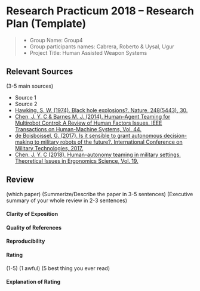 # Research Practicum 2018 – Research Plan (Template)

> * Group Name: Group4
> * Group participants names: Cabrera, Roberto & Uysal, Ugur
> * Project Title: Human Assisted Weapon Systems

## Relevant Sources

(3-5 main sources)

* Source 1
* Source 2
* [Hawking, S. W. (1974). Black hole explosions?. Nature, 248(5443), 30.](http://citeseerx.ist.psu.edu/viewdoc/download?doi=10.1.1.75.3702&rep=rep1&type=pdf)
* [Chen, J. Y. C & Barnes M. J. (2014). Human–Agent Teaming for Multirobot Control: A Review of Human Factors Issues. IEEE Transactions on Human-Machine Systems, Vol. 44.](https://ieeexplore.ieee.org/document/6697830/)
* [de Boisboissel, G. (2017). Is it sensible to grant autonomous decision-making to military robots of the future?. International Conference on Military Technologies, 2017.](https://ieeexplore.ieee.org/document/7988854/)
* [Chen, J. Y. C (2018). Human-autonomy teaming in military settings. Theoretical Issues in Ergonomics Science, Vol. 19.](https://www.tandfonline.com/doi/full/10.1080/1463922X.2017.1397229)

## Review

(which paper)
(Summerize/Describe the paper in 3-5 sentences)
(Executive summary of your whole review in 2-3 sentences)

#### Clarity of Exposition

#### Quality of References

#### Reproducibility

#### Rating

(1-5)
(1 awful)
(5 best thing you ever read)

#### Explanation of Rating